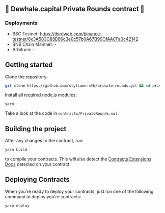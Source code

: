 ## :whale: Dewhale.capital Private Rounds contract :whale:

### Deployments
- BSC Testnet: https://thirdweb.com/binance-testnet/0x3A583C88B66c3e0c57b0A67B99CfAA0Fa0c42142
- BNB Chain Mainnet: -
- Arbitrum: -

## Getting started

Clone the repository:
```bash
git clone https://github.com/styliann-eth/private-rounds.git && cd private-rounds
```

Install all required node.js modules:
```bash
yarn
```

Take a look at the code in `contracts/PrivateRounds.sol`.


## Building the project

After any changes to the contract, run:

```bash
yarn build
```

to compile your contracts. This will also detect the [Contracts Extensions Docs](https://portal.thirdweb.com/contractkit) detected on your contract.

## Deploying Contracts

When you're ready to deploy your contracts, just run one of the following command to deploy you're contracts:

```bash
yarn deploy
```
